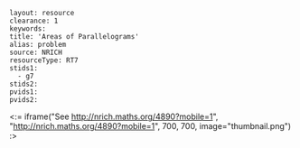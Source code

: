 ````
layout: resource
clearance: 1
keywords:
title: 'Areas of Parallelograms'
alias: problem
source: NRICH
resourceType: RT7
stids1: 
  - g7
stids2:
pvids1:
pvids2:

````

<:= iframe("See http://nrich.maths.org/4890?mobile=1", "http://nrich.maths.org/4890?mobile=1", 700, 700, image="thumbnail.png") :>

